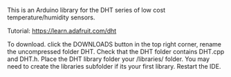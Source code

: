 This is an Arduino library for the DHT series of low cost temperature/humidity sensors. 

Tutorial: https://learn.adafruit.com/dht

To download. click the DOWNLOADS button in the top right corner, rename the uncompressed folder DHT. Check that the DHT folder contains DHT.cpp and DHT.h. Place the DHT library folder your <arduinosketchfolder>/libraries/ folder. You may need to create the libraries subfolder if its your first library. Restart the IDE.
